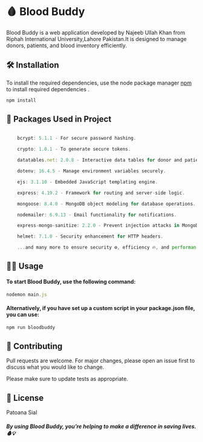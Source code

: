 # 🩸 Blood Buddy

Blood Buddy is a web application developed by Najeeb Ullah Khan from Riphah International University,Lahore Pakistan.It is designed to manage donors, patients, and blood inventory efficiently.

## 🛠️ Installation

To install the required dependencies, use the node package manager [npm](https://docs.npmjs.com/downloading-and-installing-node-js-and-npm) to install required dependencies .

```bash
npm install
```

## 📂 Packages Used in Project

```javascript

    bcrypt: 5.1.1 - For secure password hashing.

    crypto: 1.0.1 - To generate secure tokens.

    datatables.net: 2.0.8 - Interactive data tables for donor and patient lists.

    dotenv: 16.4.5 - Manage environment variables securely.

    ejs: 3.1.10 - Embedded JavaScript templating engine.

    express: 4.19.2 - Framework for routing and server-side logic.

    mongoose: 8.4.0 - MongoDB object modeling for database operations.

    nodemailer: 6.9.13 - Email functionality for notifications.

    express-mongo-sanitize: 2.2.0 - Prevent injection attacks in MongoDB queries.

    helmet: 7.1.0 - Security enhancement for HTTP headers.

    ...and many more to ensure security ⚙️, efficiency 🔥, and performance 🚀.

```

## 👨‍💻 Usage

#### To start Blood Buddy, use the following command:

```javascript
nodemon main.js
```

#### Alternatively, if you have set up a custom script in your package.json file, you can use:

```javascript
npm run bloodbuddy
```

## 🤝 Contributing

Pull requests are welcome. For major changes, please open an issue first
to discuss what you would like to change.

Please make sure to update tests as appropriate.

## 🔐 License

Patoana Sial 

 ##### By using Blood Buddy, you’re helping to make a difference in saving lives. 🩸💡
